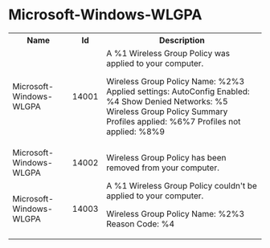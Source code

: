 # Microsoft-Windows-WLGPA

<table>
<colgroup><col/><col/><col/></colgroup>
<tr><th>Name</th><th>Id</th><th>Description</th></tr>
<tr><td>Microsoft-Windows-WLGPA</td><td>14001</td><td>A %1 Wireless Group Policy was applied to your computer.

Wireless Group Policy Name: %2%3
Applied settings:
	AutoConfig Enabled: %4
	Show Denied Networks: %5
Wireless Group Policy Summary
	Profiles applied:   %6%7
	Profiles not applied:   %8%9</td></tr>
<tr><td>Microsoft-Windows-WLGPA</td><td>14002</td><td>Wireless Group Policy has been removed from your computer.</td></tr>
<tr><td>Microsoft-Windows-WLGPA</td><td>14003</td><td>A %1 Wireless Group Policy couldn&#39;t be applied to your computer.

Wireless Group Policy Name: %2%3
Reason Code: %4</td></tr>
</table>
